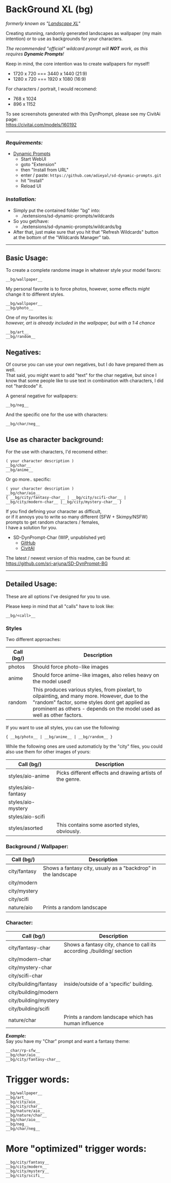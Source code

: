 # BackGround XL (bg)
*formerly known as "[Landscape XL](https://civitai.com/models/160192)"*

Creating stunning, randomly generated landscapes as wallpaper (my main intention) or to use as backgrounds for your characters.

*The recommended "official" wildcard prompt will ***___NOT___*** work, as this requires ***__Dynamic Prompts__***!*

Keep in mind, the core intention was to create wallpapers for myself!
* 1720 x 720 === 3440 x 1440 (21:9)
* 1280 x 720 === 1920 x 1080 (16:9)

For characters / portrait, I would recomend:
* 768 x 1024
* 896 x 1152

To see screenshots generated with this DynPrompt, please see my CivitAi page: \
https://civitai.com/models/160192

-------------------------------------------------------------------------------------

### ___Requirements:___

* [Dynamic Prompts](https://github.com/adieyal/sd-dynamic-prompts)
	* Start WebUI
	* goto "Extension"
	* then "Install from URL"
	* enter / paste: ``https://github.com/adieyal/sd-dynamic-prompts.git``
	* hit "Install"
	* Reload UI

### ___Installation:___

* Simply put the contained folder "bg" into: 
	* ./extensions/sd-dynamic-prompts/wildcards
* So you get/have:
	* ./extensions/sd-dynamic-prompts/wildcards/bg
* After that, just make sure that you hit that "Refresh Wildcards" button \
	at the bottom of the "Wildcards Manager" tab.


-------------------------------------------------------------------------------------

## Basic Usage:

To create a complete randome image in whatever style your model favors:

	__bg/wallpaper__

My personal favorite is to force photos, however, some effects *might* change it to different styles.

	__bg/wallpaper__
	__bg/photo__

One of my favorites is: \
*however, art is already included in the wallpaper, but with a 1:4 chance*

	__bg/art__
	__bg/random__

## Negatives:

Of course you can use your own negatives, but I do have prepared them as well. \
That said, you might want to add "text" for the char negative, but since I know that some people like to use text in combination with characters, I did not "hardcode" it.

A general negative for wallpapers:

	__bg/neg__

And the specific one for the use with characters:

	__bg/char/neg__

## Use as character background:

For the use with characters, I'd recomend either:

	( your character description )
	__bg/char__
	__bg/anime__

Or go more.. specific:

	( your character description )
	__bg/char/aio__
	{ __bg/city/fantasy-char__ | __bg/city/scifi-char__ | __bg/city/modern-char__ |__bg/city/mystery-char__ }

If you find defining your character as difficult, \
or if it annoys you to write so many different (SFW + Skimpy/NSFW) prompts to get random characters / females, \
I have a solution for you.

* SD-DynPrompt-Char (WIP, unpublished yet)
	* [GitHub](https://github.com/sri-arjuna/SD-DynPrompt-Char)
	* [CivitAI]()

The latest / newest version of this readme, can be found at: \
https://github.com/sri-arjuna/SD-DynPrompt-BG




-------------------------------------------------------------------------------------

## Detailed Usage:

These are all options I've designed for you to use.

Please keep in mind that all "calls" have to look like:

	__bg/<call>__

### Styles

Two different approaches:

| Call (bg/)	| Description				|
|---------------|---------------------------|
| photos		| Should force photo-like images |
| anime			| Should force anime-like images, also relies heavy on the model used! |
| random 		| This produces various styles, from pixelart, to oilpainting, and many more. However, due to the "random" factor, some styles dont get applied as prominent as others - depends on the model used as well as other factors. |

If you want to use all styles, you can use the following:

	{ __bg/photo__ | __bg/anime__ | __bg/random__ }

While the following ones are used automaticly by the "city" files, you could also use them for other images of yours:

| Call (bg/)	| Description				|
|---------------|---------------------------|
| styles/aio-anime | Picks different effects and drawing artists of the genre. |
| styles/aio-fantasy 	| 	|
| styles/aio-mystery 	| 	|
| styles/aio-scifi 		| 	|
| styles/asorted 		| This contains some asorted styles, obviously.	|


### Background / Wallpaper:

| Call (bg/)	| Description				|
|---------------|---------------------------|
| city/fantasy 	| Shows a fantasy city, usualy as a "backdrop" in the landscape 		|
| city/modern 	| 		|
| city/mystery 	| 		|
| city/scifi 	| 		|
| nature/aio	| Prints a random landscape		|


### Character:

| Call (bg/)			| Description			|
|-----------------------|-----------------------|
| city/fantasy-char 	| Shows a fantasy city, chance to call its according ./building/ section 	|
| city/modern-char 		| 															|
| city/mystery-char 	| 	 														|
| city/scifi-char 		| 															|
| city/building/fantasy | inside/outside of a 'specific' building.					|
| city/building/modern 	| 															|
| city/building/mystery	| 															|
| city/building/scifi 	| 															|
| nature/char 			| Prints a random landscape which has human influence		|


___***Example:***___ \
Say you have my "Char" prompt and want a fantasy theme:

	__char/rp-sfw__
	__bg/char/aio__
	__bg/city/fantasy-char__


# Trigger words:

	__bg/wallpaper__
	__bg/art__
	__bg/city/aio__
	__bg/city/char__
	__bg/nature/aio__
	__bg/nature/char__
	__bg/char/aio__
	__bg/neg__
	__bg/char/neg__

# More "optimized" trigger words:

	__bg/city/fantasy__
	__bg/city/modern__
	__bg/city/mystery__
	__bg/city/scifi__

